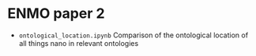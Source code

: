 # ENMO paper 2
- `ontological_location.ipynb` Comparison of the ontological location of all things nano in relevant ontologies
